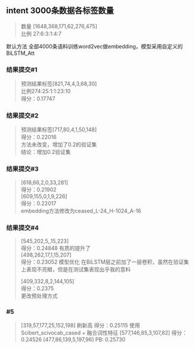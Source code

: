 ## intent 3000条数据各标签数量
> 数量 [1648,368,171,62,276,475]  
> 比例 27:6:3:1:4:7

默认方法 全部4000条语料训练word2vec做embedding，模型采用自定义的BiLSTM_Att
### 结果提交#1
> 预测结果标签[821,74,4,3,68,30]  
> 比例274:25:1:1:23:10  
> 得分：0.17747
 
### 结果提交#2
> 预测结果标签[717,80,4,1,50,148]  
> 得分：0.22016  
> 方法未改变，增加了0.2的验证集  
> 结论：增加0.2验证集
> 
### 结果提交#3
> [618,66,2,0,33,281]  
> 得分：0.21902  
>  [609,155,0,1,9,226]   
> 得分：0.22017  
> embedding方法修改为ceased_L-24_H-1024_A-16
 
### 结果提交#4  
>  [545,202,5,,15,223]  
> 得分：0.24848 有质的提升了  
> [498,262,17,1,15,207]  
> 得分：0.23052
> 模型优化 在BiLSTM层之前加了一层卷积，虽然在验证集上表现不亮眼，但是在测试集表现出乎我的意料
> 
> [409,332,8,2,144,105]  
> 得分：0.2375  
> 更改预处理方式  
> 
### #5
>[319,57,177,25,152,198]
> 刷新高 得分：0.25115
> 使用Scibert_scivocab_cased + 融合词性特征
> [577,146,85,3,107,82]
> 得分：0.24526
> [477,86,139,5,197,96]
> PB: 0.25730

